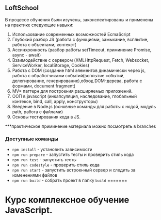 ## LoftSchool

В процессе обучения были изучены, законспектированы и применены на практике следующие навыки:

1. Использование современных возможностей EcmaScript
2. Глубокий разбор JS (работа с функциями, замыкание, всплытие, работа с объектами, контекст)
3. Ассинхронность (разбор работы setTimeout, приминение Promise, async - await)
4. Взаимодействие с сервером (XMLHttpRequest, Fetch, Websocket, ServiceWorker, localStorage, Cookies)
5. Работа с DOM (создание html элементов динамически через js, работа с обработчиками событий(всплытие событий, делегирование, генерирование),обход DOM-дерева, работа с формами, document fragment)
6. MV* паттерн для построения расширяемых приложений.
7. ООП в javascript (инкапсуляция, наследование, глобальный контексе, bind, call, apply, конструкторы)
8. Введение в Node.js (основные команды для работы с нодой, модуль path, работа с файлами)
9. Основы тестирования кода в JS.

***практическое приминение материала можно посмотреть в branches

### Доступные команды

* `npm install` - установить зависимости
* `npm run prepare` - запустить тесты и проверить стиль кода
* `npm run test` - запустить тесты
* `npm run codestyle` - проверить стиль кода
* `npm run start` - запустить встроенный сервер и следить за изменениями файлов
* `npm run build` - собрать проект в папку `build`
=======
# Курс комплексное обучение JavaScript.

